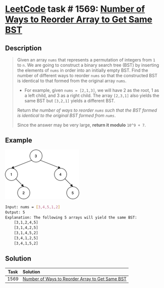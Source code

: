 # [LeetCode][leetcode] task # 1569: [Number of Ways to Reorder Array to Get Same BST][task]

Description
-----------

> Given an array `nums` that represents a permutation of integers from `1` to `n`.
> We are going to construct a binary search tree (BST)
> by inserting the elements of `nums` in order into an initially empty BST.
> Find the number of different ways to reorder `nums`
> so that the constructed BST is identical to that formed from the original array `nums`.
> 
> * For example, given `nums = [2,1,3]`, we will have 2 as the root, 1 as a left child, and 3 as a right child.
> The array `[2,3,1]` also yields the same BST but `[3,2,1]` yields a different BST.
>
> Return _the number of ways to reorder `nums` such that
> the BST formed is identical to the original BST formed from `nums`_.
> 
> Since the answer may be very large, **return it modulo** `10^9 + 7`.

Example
-------

![tree.png](image/tree.png)

```sh
Input: nums = [3,4,5,1,2]
Output: 5
Explanation: The following 5 arrays will yield the same BST: 
    [3,1,2,4,5]
    [3,1,4,2,5]
    [3,1,4,5,2]
    [3,4,1,2,5]
    [3,4,1,5,2]
```

Solution
--------

| Task | Solution                                                    |
|:----:|:------------------------------------------------------------|
| 1569 | [Number of Ways to Reorder Array to Get Same BST][solution] |


[leetcode]: <http://leetcode.com/>
[task]: <https://leetcode.com/problems/number-of-ways-to-reorder-array-to-get-same-bst/>
[solution]: <https://github.com/wellaxis/praxis-leetcode/blob/main/src/main/java/com/witalis/praxis/leetcode/task/h16/p1569/option/Practice.java>
